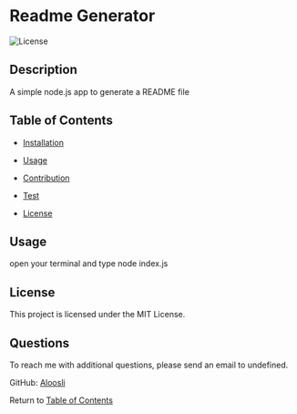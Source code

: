 # Readme Generator

![License](https://img.shields.io/badge/license-mit_license-orange.svg)

## Description

A simple node.js app to generate a README file

## Table of Contents

- [Installation](#installation)

- [Usage](#usage)

- [Contribution](#contribution)

- [Test](#test)

- [License](#license)

## Usage

open your terminal and type node index.js

## License

This project is licensed under the MIT License.

## Questions

To reach me with additional questions, please send an email to undefined.

GitHub: [Aloosli](https://github.com/Aloosli)

Return to [Table of Contents](#table-of-contents)

